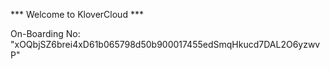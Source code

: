 *** Welcome to KloverCloud ***

On-Boarding No: &#34;xOQbjSZ6brei4xD61b065798d50b900017455edSmqHkucd7DAL2O6yzwvP&#34;
